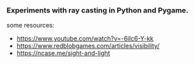 ### Experiments with ray casting in Python and Pygame.

some resources:
* https://www.youtube.com/watch?v=-6iIc6-Y-kk
* https://www.redblobgames.com/articles/visibility/
* https://ncase.me/sight-and-light
